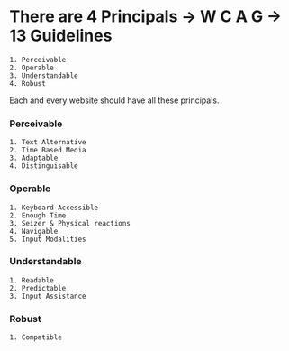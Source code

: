 # There are 4 Principals -> W C A G -> 13 Guidelines
    1. Perceivable
    2. Operable
    3. Understandable
    4. Robust
Each and every website should have all these principals.

### Perceivable
    1. Text Alternative
    2. Time Based Media
    3. Adaptable
    4. Distinguisable

### Operable
    1. Keyboard Accessible
    2. Enough Time
    3. Seizer & Physical reactions
    4. Navigable
    5. Input Modalities

### Understandable
    1. Readable
    2. Predictable
    3. Input Assistance

### Robust
    1. Compatible